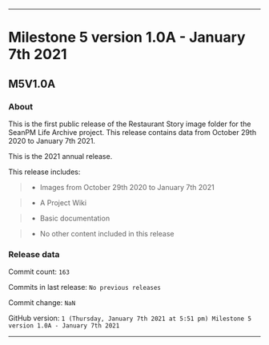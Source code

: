 
***

# Milestone 5 version 1.0A - January 7th 2021

## M5V1.0A

### About

This is the first public release of the Restaurant Story image folder for the SeanPM Life Archive project. This release contains data from October 29th 2020 to January 7th 2021.

This is the 2021 annual release.

This release includes:

> * Images from October 29th 2020 to January 7th 2021

> * A Project Wiki

> * Basic documentation

> * No other content included in this release

<!--

Changes in this release:

> * Deleted x `IGNORE.md` files

> * Documentation updates, adding release notes for v1

> * No other changes in this release

!-->

### Release data

Commit count: `163`

Commits in last release: `No previous releases`

Commit change: `NaN`

GitHub version: `1 (Thursday, January 7th 2021 at 5:51 pm) Milestone 5 version 1.0A - January 7th 2021`

***
